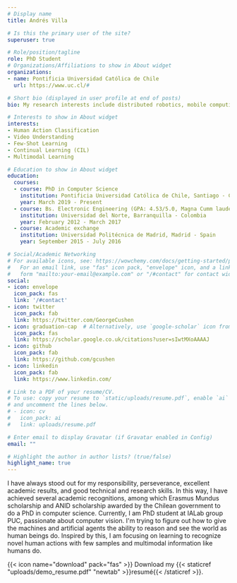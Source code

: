 ```yaml
---
# Display name
title: Andrés Villa

# Is this the primary user of the site?
superuser: true

# Role/position/tagline
role: PhD Student
# Organizations/Affiliations to show in About widget
organizations:
- name: Pontificia Universidad Católica de Chile
  url: https://www.uc.cl/#

# Short bio (displayed in user profile at end of posts)
bio: My research interests include distributed robotics, mobile computing and programmable matter.

# Interests to show in About widget
interests:
- Human Action Classification
- Video Understanding
- Few-Shot Learning
- Continual Learning (CIL)
- Multimodal Learning

# Education to show in About widget
education:
  courses:
  - course: PhD in Computer Science
    institution: Pontificia Universidad Católica de Chile, Santiago - Chile
    year: March 2019 - Present
  - course: Bs. Electronic Engineering (GPA: 4.53/5.0, Magna Cumm laude)
    institution: Universidad del Norte, Barranquilla - Colombia
    year: February 2012 - March 2017
  - course: Academic exchange
    institution: Universidad Politécnica de Madrid, Madrid - Spain
    year: September 2015 - July 2016

# Social/Academic Networking
# For available icons, see: https://wowchemy.com/docs/getting-started/page-builder/#icons
#   For an email link, use "fas" icon pack, "envelope" icon, and a link in the
#   form "mailto:your-email@example.com" or "/#contact" for contact widget.
social:
- icon: envelope
  icon_pack: fas
  link: '/#contact'
- icon: twitter
  icon_pack: fab
  link: https://twitter.com/GeorgeCushen
- icon: graduation-cap  # Alternatively, use `google-scholar` icon from `ai` icon pack
  icon_pack: fas
  link: https://scholar.google.co.uk/citations?user=sIwtMXoAAAAJ
- icon: github
  icon_pack: fab
  link: https://github.com/gcushen
- icon: linkedin
  icon_pack: fab
  link: https://www.linkedin.com/

# Link to a PDF of your resume/CV.
# To use: copy your resume to `static/uploads/resume.pdf`, enable `ai` icons in `params.toml`, 
# and uncomment the lines below.
# - icon: cv
#   icon_pack: ai
#   link: uploads/resume.pdf

# Enter email to display Gravatar (if Gravatar enabled in Config)
email: ""

# Highlight the author in author lists? (true/false)
highlight_name: true
---
```


I have always stood out for my responsibility, perseverance, excellent academic results, and good technical and research skills. In this way, I have achieved several academic recognitions, among which Erasmus Mundus scholarship and ANID scholarship awarded by the Chilean government to do a PhD in computer science. Currently, I am PhD student at IALab group PUC, passionate about computer vision. I'm trying to figure out how to give the machines and artificial agents the ability to reason and see the world as human beings do. Inspired by this, I am focusing on learning to recognize novel human actions with few samples and multimodal information like humans do.

{{< icon name="download" pack="fas" >}} Download my {{< staticref "uploads/demo_resume.pdf" "newtab" >}}resumé{{< /staticref >}}.
